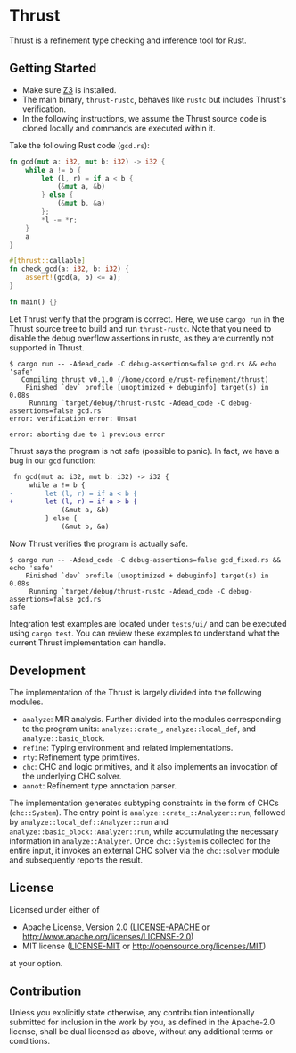 # Thrust

Thrust is a refinement type checking and inference tool for Rust.

## Getting Started

- Make sure [Z3](https://github.com/Z3Prover/z3) is installed.
- The main binary, `thrust-rustc`, behaves like `rustc` but includes Thrust's verification.
- In the following instructions, we assume the Thrust source code is cloned locally and commands are executed within it.

Take the following Rust code (`gcd.rs`):

```rust
fn gcd(mut a: i32, mut b: i32) -> i32 {
    while a != b {
        let (l, r) = if a < b {
            (&mut a, &b)
        } else {
            (&mut b, &a)
        };
        *l -= *r;
    }
    a
}

#[thrust::callable]
fn check_gcd(a: i32, b: i32) {
    assert!(gcd(a, b) <= a);
}

fn main() {}
```

Let Thrust verify that the program is correct. Here, we use `cargo run` in the Thrust source tree to build and run `thrust-rustc`. Note that you need to disable the debug overflow assertions in rustc, as they are currently not supported in Thrust.

```console
$ cargo run -- -Adead_code -C debug-assertions=false gcd.rs && echo 'safe'
   Compiling thrust v0.1.0 (/home/coord_e/rust-refinement/thrust)
    Finished `dev` profile [unoptimized + debuginfo] target(s) in 0.08s
     Running `target/debug/thrust-rustc -Adead_code -C debug-assertions=false gcd.rs`
error: verification error: Unsat

error: aborting due to 1 previous error
```

Thrust says the program is not safe (possible to panic). In fact, we have a bug in our `gcd` function:

```diff
 fn gcd(mut a: i32, mut b: i32) -> i32 {
     while a != b {
-        let (l, r) = if a < b {
+        let (l, r) = if a > b {
             (&mut a, &b)
         } else {
             (&mut b, &a)
```

Now Thrust verifies the program is actually safe.

```console
$ cargo run -- -Adead_code -C debug-assertions=false gcd_fixed.rs && echo 'safe'
    Finished `dev` profile [unoptimized + debuginfo] target(s) in 0.08s
     Running `target/debug/thrust-rustc -Adead_code -C debug-assertions=false gcd.rs`
safe
```

Integration test examples are located under `tests/ui/` and can be executed using `cargo test`. You can review these examples to understand what the current Thrust implementation can handle.

## Development

The implementation of the Thrust is largely divided into the following modules.

- `analyze`: MIR analysis. Further divided into the modules corresponding to the program units: `analyze::crate_`, `analyze::local_def`, and `analyze::basic_block`.
- `refine`: Typing environment and related implementations.
- `rty`: Refinement type primitives.
- `chc`: CHC and logic primitives, and it also implements an invocation of the underlying CHC solver.
- `annot`: Refinement type annotation parser.

The implementation generates subtyping constraints in the form of CHCs (`chc::System`). The entry point is `analyze::crate_::Analyzer::run`, followed by `analyze::local_def::Analyzer::run` and `analyze::basic_block::Analyzer::run`, while accumulating the necessary information in `analyze::Analyzer`. Once `chc::System` is collected for the entire input, it invokes an external CHC solver via the `chc::solver` module and subsequently reports the result.

## License

Licensed under either of

 * Apache License, Version 2.0
   ([LICENSE-APACHE](LICENSE-APACHE) or http://www.apache.org/licenses/LICENSE-2.0)
 * MIT license
   ([LICENSE-MIT](LICENSE-MIT) or http://opensource.org/licenses/MIT)

at your option.

## Contribution

Unless you explicitly state otherwise, any contribution intentionally submitted
for inclusion in the work by you, as defined in the Apache-2.0 license, shall be
dual licensed as above, without any additional terms or conditions.

